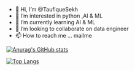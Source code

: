 - 👋 Hi, I’m @TaufiqueSekh
- 👀 I’m interested in python ,AI & ML
- 🌱 I’m currently learning AI & ML
- 💞️ I’m looking to collaborate on data engineer
- 📫 How to reach me ... mailme

<!---
TaufiqueSekh/TaufiqueSekh is a ✨ special ✨ repository because its `README.md` (this file) appears on your GitHub profile.
You can click the Preview link to take a look at your changes.
--->
[![Anurag's GitHub stats](https://github-readme-stats.vercel.app/api?username=TaufiqueSekh)](https://github.com/TaufiqueSekh/github-readme-stats)

[![Top Langs](https://github-readme-stats.vercel.app/api/top-langs/?username=TaufiqueSekh)](https://github.com/TaufiqueSekh/github-readme-stats)

